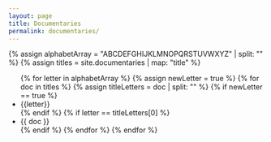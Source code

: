 ```yaml
---
layout: page
title: Documentaries
permalink: documentaries/
---
```


{% assign alphabetArray = "ABCDEFGHIJKLMNOPQRSTUVWXYZ" | split: "" %}
{% assign titles = site.documentaries | map: "title" %}

<div class="container-fluid">
  <div class="row">
    <div class="col-md-12">    
      <ul class="list-unstyled">
      {% for letter in alphabetArray  %}
        {% assign newLetter = true %}
        {% for doc in titles %}
          {% assign titleLetters = doc | split: "" %}
          {% if newLetter == true %}
            <li>{{letter}}</li>
          {% endif %}
          {% if letter == titleLetters[0] %}
            <li>{{ doc }}</li>
          {% endif %}
        {% endfor %}  
      {% endfor %}
      </ul>
    </div>
  </div>
</div>